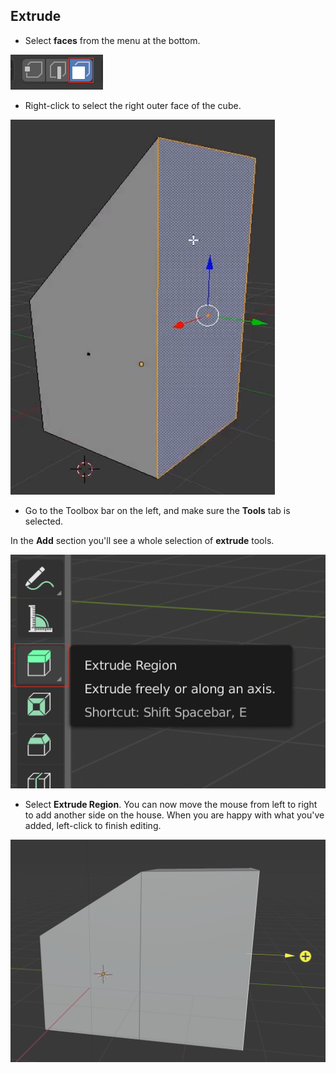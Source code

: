 ## Extrude

+ Select **faces** from the menu at the bottom.

![Face tool](images/blender-face-tool.png)

+ Right-click to select the right outer face of the cube.

![Select the right face](images/blender-select-right-face.png)

+ Go to the Toolbox bar on the left, and make sure the **Tools** tab is selected.

In the **Add** section you'll see a whole selection of **extrude** tools.

![Extrude tools](images/blender-extrude-tool.png)

+ Select **Extrude Region**. You can now move the mouse from left to right to add another side on the house. When you are happy with what you've added, left-click to finish editing.

![Extrude tools](images/blender-drag-right-face.png)